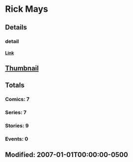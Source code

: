 # Rick  Mays 
## Details
### detail
#### [Link](http://marvel.com/comics/creators/257/rick_mays?utm_campaign=apiRef&utm_source=225578a89fc76f3d20fbffda5d17a88d)
## [Thumbnail](http://i.annihil.us/u/prod/marvel/i/mg/9/30/4bc62c329dd17.jpg)
## Totals
### Comics: 7
### Series: 7
### Stories: 9
### Events: 0
## Modified: 2007-01-01T00:00:00-0500
